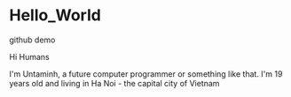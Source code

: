 # Hello_World
github demo

Hi Humans

I'm Untaminh, a future computer programmer or something like that. I'm 19 years old and living in Ha Noi - the capital city of Vietnam
